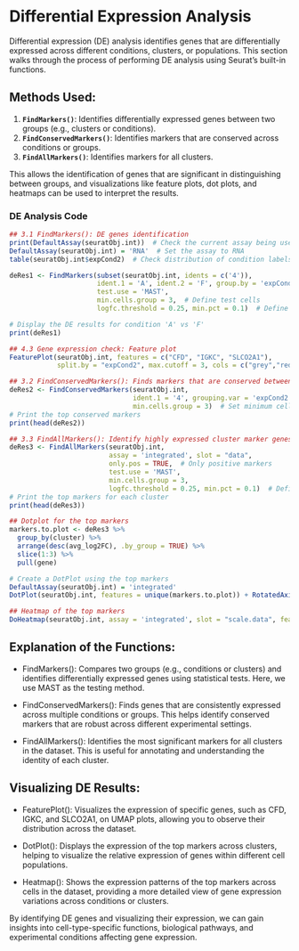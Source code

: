 # Differential Expression Analysis

Differential expression (DE) analysis identifies genes that are differentially expressed across different conditions, clusters, or populations. This section walks through the process of performing DE analysis using Seurat’s built-in functions.

## Methods Used:
1. **`FindMarkers()`**: Identifies differentially expressed genes between two groups (e.g., clusters or conditions).
2. **`FindConservedMarkers()`**: Identifies markers that are conserved across conditions or groups.
3. **`FindAllMarkers()`**: Identifies markers for all clusters.

This allows the identification of genes that are significant in distinguishing between groups, and visualizations like feature plots, dot plots, and heatmaps can be used to interpret the results.

### DE Analysis Code

```r
## 3.1 FindMarkers(): DE genes identification
print(DefaultAssay(seuratObj.int))  # Check the current assay being used
DefaultAssay(seuratObj.int) = 'RNA'  # Set the assay to RNA
table(seuratObj.int$expCond2)  # Check distribution of condition labels

deRes1 <- FindMarkers(subset(seuratObj.int, idents = c('4')), 
                      ident.1 = 'A', ident.2 = 'F', group.by = 'expCond2', 
                      test.use = 'MAST', 
                      min.cells.group = 3,  # Define test cells
                      logfc.threshold = 0.25, min.pct = 0.1)  # Define test genes

# Display the DE results for condition 'A' vs 'F'
print(deRes1)

## 4.3 Gene expression check: Feature plot
FeaturePlot(seuratObj.int, features = c("CFD", "IGKC", "SLCO2A1"), 
            split.by = "expCond2", max.cutoff = 3, cols = c("grey","red"), reduction = "umap")

## 3.2 FindConservedMarkers(): Finds markers that are conserved between the groups
deRes2 <- FindConservedMarkers(seuratObj.int, 
                               ident.1 = '4', grouping.var = 'expCond2', 
                               min.cells.group = 3)  # Set minimum cells per group
# Print the top conserved markers
print(head(deRes2))

## 3.3 FindAllMarkers(): Identify highly expressed cluster marker genes
deRes3 <- FindAllMarkers(seuratObj.int, 
                         assay = 'integrated', slot = "data", 
                         only.pos = TRUE,  # Only positive markers
                         test.use = 'MAST', 
                         min.cells.group = 3, 
                         logfc.threshold = 0.25, min.pct = 0.1)  # Define test genes
# Print the top markers for each cluster
print(head(deRes3))

## Dotplot for the top markers
markers.to.plot <- deRes3 %>% 
  group_by(cluster) %>% 
  arrange(desc(avg_log2FC), .by_group = TRUE) %>% 
  slice(1:3) %>% 
  pull(gene)

# Create a DotPlot using the top markers
DefaultAssay(seuratObj.int) = 'integrated'
DotPlot(seuratObj.int, features = unique(markers.to.plot)) + RotatedAxis()

## Heatmap of the top markers
DoHeatmap(seuratObj.int, assay = 'integrated', slot = "scale.data", features = markers.to.plot)
```

## Explanation of the Functions:

+  FindMarkers():
Compares two groups (e.g., conditions or clusters) and identifies differentially expressed genes using statistical tests. Here, we use MAST as the testing method.

+ FindConservedMarkers():
Finds genes that are consistently expressed across multiple conditions or groups. This helps identify conserved markers that are robust across different experimental settings.

+ FindAllMarkers():
Identifies the most significant markers for all clusters in the dataset. This is useful for annotating and understanding the identity of each cluster.

## Visualizing DE Results:

+ FeaturePlot(): Visualizes the expression of specific genes, 
such as CFD, IGKC, and SLCO2A1, on UMAP plots, allowing you to observe their distribution across the dataset.

+ DotPlot(): Displays the expression of the top markers across clusters, 
helping to visualize the relative expression of genes within different cell populations.

+ Heatmap(): Shows the expression patterns of the top markers across cells in the dataset, 
providing a more detailed view of gene expression variations across conditions or clusters.

By identifying DE genes and visualizing their expression, 
we can gain insights into cell-type-specific functions, biological pathways,
and experimental conditions affecting gene expression.